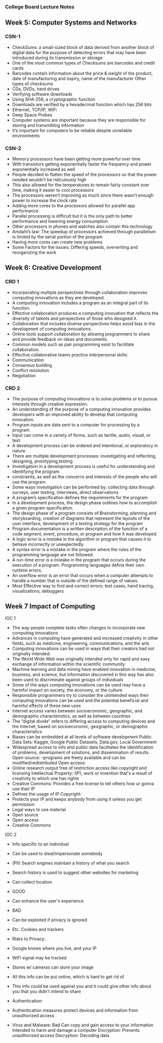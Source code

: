 ### College Board Lecture Notes

## Week 5: Computer Systems and Networks
### CSN-1
- CheckSums: a small-sized block of data derived from another block of digital data for the purpose of detecting errors that may have been introduced during its transmission or storage
- One of the most common types of Checksums are barcodes and credit cards
- Barcodes contain information about the price & weight of the product, date of manufacturing and expiry, name of the manufacturer 
Other types of checksums
- CDs, DVDs, hard drives
- Verifying software downloads 
- Using SHA-256, a cryptographic function
- Downloads are verified by a hexadecimal function which has 256 bits
- Ethernet, TCP/IP, WiFi
- Deep Space Probes
- Computer systems are important because they are responsible for storing and transmitting information 
- It’s important for computers to be reliable despite unreliable environments

### CSN-2
- Memory processors have been getting more powerful over time
- With transistors getting exponentially faster the frequency and power exponentially increased as well
- People decided to flatten the speed of the processors so that the power needed wouldn’t be ridiculously high 
- This also allowed for the temperatures to remain fairly constant over time, making it easier to cool processors
- The processors weren’t improving as much since there wasn’t enough power to increase the clock rate
- Adding more cores to the processors allowed for parallel app performance
- Parallel processing is difficult but it is the only path to better performance and lowering energy consumption 
- Other processors in phones and watches also contain this technology 
- Amdahl’s law: The speedup of processors achieved through parallelism is limited by the serial portion of the program 
- Having more cores can create new problems 
- Some Factors for the issues: Differing speeds, overwriting and reorganizing the work 

## Week 6: Creative Development 
### CRD 1
- Incorporating multiple perspectives through collaboration improves computing innovations as they are developed.
- A computing innovation includes a program as an integral part of its function.
 - Effective collaboration produces a computing innovation that reflects the diversity of talents and perspectives of those who designed it.
 - Collaboration that includes diverse perspectives helps avoid bias in the development of computing innovations.
 - Online tools support collaboration by allowing programmers to share and provide feedback on ideas and documents.
 - Common models such as pair programming exist to facilitate collaboration.
 - Effective collaborative teams practice interpersonal skills:
- Communication
- Consensus building
- Conflict resolution
- Negotiation

### CRD 2

- The purpose of computing innovations is to solve problems or to pursue interests through creative expression.
- An understanding of the purpose of a computing innovation provides developers with an improved ability to develop that computing innovation.
- Program inputs are data sent to a computer for processing by a program.
- Input can come in a variety of forms, such as tactile, audio, visual, or text.
- A development process can be ordered and intentional, or exploratory in nature.
- There are multiple development processes: investigating and reflecting, designing, prototyping,testing
- Investigation in a development process is useful for understanding and identifying the program
- constraints, as well as the concerns and interests of the people who will use the program.
-  Some ways investigation can be performed by: collecting data through surveys, user testing, interviews, direct observations
 - A program’s specification defines the requirements for the program.
 - In a development process, the design phase outlines how to accomplish a given program specification.
- The design phase of a program consists of:Brainstorming, planning and storyboarding, creation of diagrams that represent the layouts of the user interface, development of a testing strategy for the program
- Program documentation is a written description of the function of a code segment, event, procedure, or program and how it was developed.
- A logic error is a mistake in the algorithm or program that causes it to behave incorrectly or unexpectedly.
- A syntax error is a mistake in the program where the rules of the programming language are not followed.
- A run-time error is a mistake in the program that occurs during the execution of a program. Programming languages define their own runtime errors.
- An overflow error is an error that occurs when a computer attempts to handle a number that is outside of the defined range of values.
- Most Effective way to find and correct errors: test cases, hand tracing, visualizations, debuggers

## Week 7 Impact of Computing

IOC 1

- The way people complete tasks often changes to incorporate new computing innovations
- Advances in computing have generated and increased creativity in other fields, such as medicine, engineering, communications, and the arts
- Computing innovations can be used in ways that their creators had not originally intended:
- The World Wide Web was originally intended only for rapid and easy exchange of information within the scientific community
- Machine learning and data mining have enabled innovation in medicine, business, and science, but information discovered in this way has also been used to discriminate against groups of individuals
- Some of the ways computing innovations can be used may have a harmful impact on society, the economy, or the culture
- Responsible programmers try to consider the unintended ways their computing innovations can be used and the potential beneficial and harmful effects of these new uses
- Internet access varies between socioeconomic, geographic, and demographic characteristics, as well as between countries
- The “digital divide” refers to differing access to computing devices and the Internet, based on socioeconomic, geographic, or demographic characteristics
- Biases can be embedded at all levels of software development
Public Data Sets: Kaggle, Google Public Datasets, Data.gov, Local Government
- Widespread access to info and public data facilitates the identification of problems, development of solutions, and dissemination of results.
Open-source:
-programs are freely available and can be modified/redistributed
Open access:
- Online research output free of restriction access like copyright and licensing
Intellectual Property: (IP), work or invention that's a result of creativity to which one has rights
- Creative Commons: Provides a free license to tell others how ur gonna use their IP
- Defines the usage of IP
Copyright: 
- Protects your IP and keeps anybody from using it unless you get permission
- Legal ways to use material
- Open source
- Open access
- Creative Commons

IOC 2

- Info specific to an individual
- Can be used to steal/impersonate somebody
- (PII) Search engines maintain a history of what you search
- Search history is used to suggest other websites for marketing
- Can collect location
- GOOD
- Can enhance the user's experience
- BAD
- Can be exploited if privacy is ignored
- Etc. Cookies and trackers
- Risks to Privacy:

- Google knows where you live, and your IP
- WiFi signal may be tracked
- Stores w/ cameras can store your image
- All this info can be put online, which is hard to get rid of
- This info could be used against you and it could give other info about you that you didn't intend to share
- Authentication:
- Authentication measures protect devices and information from unauthorized access
- Virus and Malware:
Bad
Can copy and gain access to your information
Intended to harm and damage a computer
Encryption:
Prevents unauthorized access
Decryption:
Decoding data
